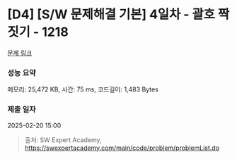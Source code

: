 # [D4] [S/W 문제해결 기본] 4일차 - 괄호 짝짓기 - 1218 

[문제 링크](https://swexpertacademy.com/main/code/problem/problemDetail.do?contestProbId=AV14eWb6AAkCFAYD) 

### 성능 요약

메모리: 25,472 KB, 시간: 75 ms, 코드길이: 1,483 Bytes

### 제출 일자

2025-02-20 15:00



> 출처: SW Expert Academy, https://swexpertacademy.com/main/code/problem/problemList.do
